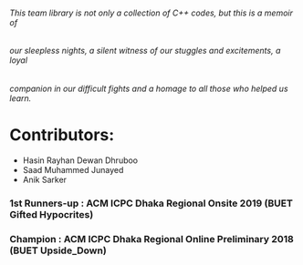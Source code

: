 ###### This team library is not only a collection of C++ codes, but this is a memoir of
###### our sleepless nights, a silent witness of our stuggles and excitements, a loyal
###### companion in our difficult fights and a homage to all those who helped us learn.


# Contributors: 
* Hasin Rayhan Dewan Dhruboo
* Saad Muhammed Junayed
* Anik Sarker

### 1st Runners-up : ACM ICPC Dhaka Regional Onsite 2019 (BUET Gifted Hypocrites)
### Champion : ACM ICPC Dhaka Regional Online Preliminary 2018 (BUET Upside_Down)
